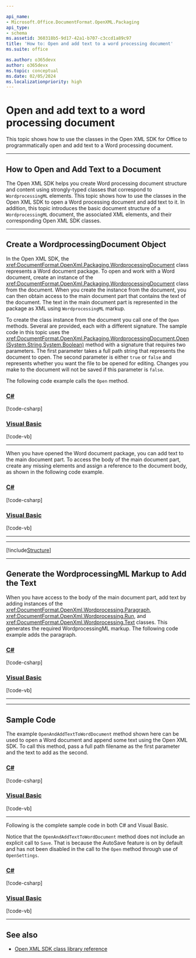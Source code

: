 ```yaml
---

api_name:
- Microsoft.Office.DocumentFormat.OpenXML.Packaging
api_type:
- schema
ms.assetid: 360318b5-9d17-42a1-b707-c3ccd1a89c97
title: 'How to: Open and add text to a word processing document'
ms.suite: office

ms.author: o365devx
author: o365devx
ms.topic: conceptual
ms.date: 02/05/2024
ms.localizationpriority: high
---
```

# Open and add text to a word processing document

This topic shows how to use the classes in the Open XML SDK for
Office to programmatically open and add text to a Word processing
document.



--------------------------------------------------------------------------------
## How to Open and Add Text to a Document

The Open XML SDK helps you create Word processing document structure
and content using strongly-typed classes that correspond to `WordprocessingML` elements. This topic shows how
to use the classes in the Open XML SDK to open a Word processing
document and add text to it. In addition, this topic introduces the
basic document structure of a `WordprocessingML` document, the associated XML
elements, and their corresponding Open XML SDK classes.


--------------------------------------------------------------------------------
## Create a WordprocessingDocument Object

In the Open XML SDK, the <xref:DocumentFormat.OpenXml.Packaging.WordprocessingDocument> class represents a
Word document package. To open and work with a Word document, create an
instance of the <xref:DocumentFormat.OpenXml.Packaging.WordprocessingDocument>
class from the document. When you create the instance from the document,
you can then obtain access to the main document part that contains the
text of the document. The text in the main document part is represented
in the package as XML using `WordprocessingML` markup.

To create the class instance from the document you call one of the `Open` methods. Several are provided, each with a
different signature. The sample code in this topic uses the <xref:DocumentFormat.OpenXml.Packaging.WordprocessingDocument.Open(System.String,System.Boolean)> method with a signature that requires two parameters. The first parameter takes a full
path string that represents the document to open. The second parameter
is either `true` or `false` and represents whether you want the file to
be opened for editing. Changes you make to the document will not be
saved if this parameter is `false`.

The following code example calls the `Open` method.

### [C#](#tab/cs-0)
[!code-csharp[](../../samples/word/open_and_add_text_to/cs/Program.cs#snippet1)]
### [Visual Basic](#tab/vb-0)
[!code-vb[](../../samples/word/open_and_add_text_to/vb/Program.vb#snippet1)]
***


When you have opened the Word document package, you can add text to the
main document part. To access the body of the main document part, create
any missing elements and assign a reference to the document body, 
as shown in the following code example.

### [C#](#tab/cs-1)
[!code-csharp[](../../samples/word/open_and_add_text_to/cs/Program.cs#snippet2)]
### [Visual Basic](#tab/vb-1)
[!code-vb[](../../samples/word/open_and_add_text_to/vb/Program.vb#snippet2)]
***


--------------------------------------------------------------------------------

[!include[Structure](../includes/word/structure.md)]

--------------------------------------------------------------------------------
## Generate the WordprocessingML Markup to Add the Text
When you have access to the body of the main document part, add text by
adding instances of the <xref:DocumentFormat.OpenXml.Wordprocessing.Paragraph>, <xref:DocumentFormat.OpenXml.Wordprocessing.Run>,
and <xref:DocumentFormat.OpenXml.Wordprocessing.Text> classes. 
This generates the required WordprocessingML markup. The
following code example adds the paragraph.

### [C#](#tab/cs-2)
[!code-csharp[](../../samples/word/open_and_add_text_to/cs/Program.cs#snippet3)]
### [Visual Basic](#tab/vb-2)

[!code-vb[](../../samples/word/open_and_add_text_to/vb/Program.vb#snippet3)]
***


--------------------------------------------------------------------------------
## Sample Code
The example `OpenAndAddTextToWordDocument`
method shown here can be used to open a Word document and append some
text using the Open XML SDK. To call this method, pass a full path
filename as the first parameter and the text to add as the second.

### [C#](#tab/cs-3)
[!code-csharp[](../../samples/word/open_and_add_text_to/cs/Program.cs#snippet4)]
### [Visual Basic](#tab/vb-3)
[!code-vb[](../../samples/word/open_and_add_text_to/vb/Program.vb#snippet4)]
***


Following is the complete sample code in both C\# and Visual Basic.

Notice that the `OpenAndAddTextToWordDocument` method does not
include an explicit call to `Save`. That is
because the AutoSave feature is on by default and has not been disabled
in the call to the `Open` method through use
of `OpenSettings`.

### [C#](#tab/cs)
[!code-csharp[](../../samples/word/open_and_add_text_to/cs/Program.cs#snippet0)]

### [Visual Basic](#tab/vb)
[!code-vb[](../../samples/word/open_and_add_text_to/vb/Program.vb#snippet0)]

--------------------------------------------------------------------------------
## See also


- [Open XML SDK class library reference](/office/open-xml/open-xml-sdk)
